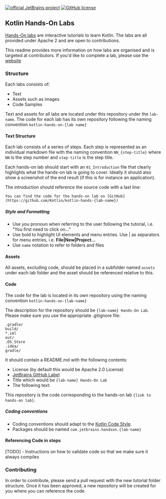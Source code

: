 [![official JetBrains project](https://jb.gg/badges/official.svg)](https://confluence.jetbrains.com/display/ALL/JetBrains+on+GitHub)
[![GitHub license](https://img.shields.io/badge/license-Apache%20License%202.0-blue.svg?style=flat)](https://www.apache.org/licenses/LICENSE-2.0)


## Kotlin Hands-On Labs

[Hands-On labs](https://play.kotlinlang.org/hands-on) are interactive tutorials to learn Kotlin. The labs are all provided under Apache 2 and are open to contributions. 

This readme provides more information on how labs are organised and is targeted at contributors. If you'd like to complete a lab, please use the [website](https://play.kotlinlang.org/hands-on)


### Structure

Each labs consists of:

* Text
* Assets such as images
* Code Samples

Text and assets for all labs are located under this repository under the `lab-name`. The code for each lab has its own repository following the naming convention `kotlin-hands-on-{lab name}`


#### Text Structure

Each lab consists of a series of steps. Each step is represented as an individual markdown file with the naming convention `NN_{step-title}` where
`NN` is the step number and `step-title` is the step title. 

Each hands-on lab should start with an `01_Introduction` file that clearly highlights what the hands-on lab is going to cover. Ideally it should also show
a screenshot of the end result (if this is for instance an application). 

The introduction should reference the source code with a last line:

`You can find the code for the hands-on lab on [GitHub](https://github.com/Kotlin/kotlin-hands-{lab-name})`


##### Style and Formatting

* Use *you* pronoun when referring to the user following the tutorial, i.e. "You first need to click on..." 
* Use bold to highlight UI elements and menu entries. Use | as separators for menu entries, i.e. **File|New|Project...**
* Use `name` notation to refer to folders and files

#### Assets

All assets, excluding code, should be placed in a subfolder named `assets` under each lab folder and the asset should be referenced relative to this. 

#### Code

The code for the lab is located in its own repository using the naming convention `kotlin-hands-on-{lab-name}`

The description for the repository should be `{lab-name} Hands-On Lab`. Please make sure you use the appropriate .gitignore file:

```
.gradle/
build/
*.iml
out/
.DS_Store
.idea/
gradle/
```

It should contain a README.md with the following contents:

* License (by default this would be Apache 2.0 License)
* [JetBrains GitHub Label](https://confluence.jetbrains.com/display/ALL/JetBrains+on+GitHub)
* Title which would be `{lab-name} Hands-On Lab`
* The following text:

This repository is the code corresponding to the hands-on lab `{link to hands-on lab}`. 


##### Coding conventions

* Coding conventions should adapt to the [Kotlin Code Style](https://kotlinlang.org/docs/reference/coding-conventions.html). 
* Packages should be named `com.jetbrains.handson.{lab-name}`


#### Referencing Code in steps
 
[TODO] - Instructions on how to validate code so that we make sure it always compiles 

### Contributing

In order to contribute, please send a pull request with the new tutorial folder structure. Once it has been approved, a new repository will be 
created for you where you can reference the code. 




